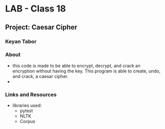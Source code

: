 # LAB - Class 18
## Project: Caesar Cipher

### Keyan Tabor


### About
- this code is made to be able to encrypt, decrypt, and crack an encryption without having the key. This program is able to create, undo, and crack, a caesar cipher.
- 
### Links and Resources
- libraries used:
  - pytest
  - NLTK
  - Corpus
  


